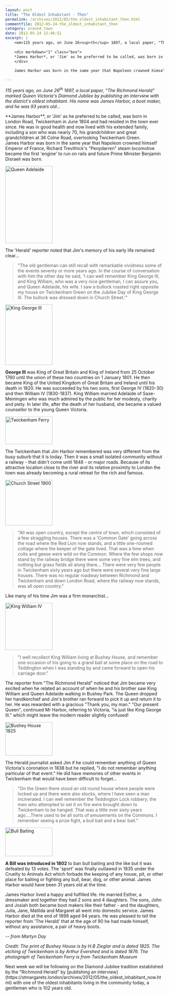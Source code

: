 ```yaml
---
layout: post
title: "The Oldest Inhabitant - Then"
permalink: /archives/2012/05/the_oldest_inhabitant_then.html
commentfile: 2012-05-24-the_oldest_inhabitant_then
category: around_town
date: 2012-05-24 22:46:51
excerpt: |
    <em>115 years ago, on June 26<sup>th</sup> 1897, a local paper, "The Richmond Herald" marked Queen Victoria's Diamond Jubilee by publishing an interview with the district's oldest inhabitant. His name was James Harbor, a boot maker, and he was 93 years old...</em>
    
    <div markdown="1" class="box">
    *James Harbor*, or 'Jim' as he preferred to be called, was born in London Road, Twickenham in June 1804 and had resided in the town ever since. He was in good health and now lived with his extended family, including a son who was nearly 70, his grandchildren and great grandchildren at 36 Colne Road, overlooking Twickenham Green.
    </div>
    
    James Harbor was born in the same year that Napoleon crowned himself Emperor of France, Richard Trevithick's "Penydarren" steam locomotive became the first 'engine' to run on rails and future Prime Minister Benjamin Disraeli was born.

---
```


<em>115 years ago, on June 26<sup>th</sup> 1897, a local paper, "The Richmond Herald" marked Queen Victoria's Diamond Jubilee by publishing an interview with the district's oldest inhabitant. His name was James Harbor, a boot maker, and he was 93 years old...</em>

<div markdown="1" class="box">
**James Harbor**, or 'Jim' as he preferred to be called, was born in London Road, Twickenham in June 1804 and had resided in the town ever since. He was in good health and now lived with his extended family, including a son who was nearly 70, his grandchildren and great grandchildren at 36 Colne Road, overlooking Twickenham Green.

</div>
James Harbor was born in the same year that Napoleon crowned himself Emperor of France, Richard Trevithick's "Penydarren" steam locomotive became the first 'engine' to run on rails and future Prime Minister Benjamin Disraeli was born.

<a href="/assets/images/2012/OLDESR1_Queen_Adelaide.jpg" title="See larger version of - Queen Adelaide"><img src="/assets/images/2012/OLDESR1_Queen_Adelaide_thumb.jpg" width="150" height="245" alt="Queen Adelaide" class="photo right" /></a>

The 'Herald' reporter noted that Jim's memory of his early life remained clear...

> "The old gentleman can still recall with remarkable vividness some of the events seventy or more years ago. In the course of conversation with him the other day he said, 'I can well remember King George III, and King William, who was a very nice gentleman, I can assure you, and Queen Adelaide, his wife. I saw a bullock roasted right opposite my house on Twickenham Green on the Jubilee Day of King George III. The bullock was dressed down in Church Street.'"

<div markdown="1" class="box">
<a href="/assets/images/2012/OLDESR1_George_III.jpg" title="See larger version of - King George III"><img src="/assets/images/2012/OLDESR1_George_III_thumb.jpg" width="150" height="192" alt="King George III" class="photo left" /></a>

**George III** was King of Great Britain and King of Ireland from 25 October 1760 until the union of these two countries on 1 January 1801. He then became King of the United Kingdom of Great Britain and Ireland until his death in 1820. He was succeeded by his two sons, first George IV (1820-30) and then William IV (1830-1837). King William married Adelaide of Saxe-Meiningen who was much admired by the public for her modesty, charity and piety. In later life, after the death of her husband, she became a valued counsellor to the young Queen Victoria.

</div>
<a href="/assets/images/2012/OLDESR1_Twickenham_Ferry.jpg" title="See larger version of - Twickenham Ferry"><img src="/assets/images/2012/OLDESR1_Twickenham_Ferry_thumb.jpg" width="150" height="88" alt="Twickenham Ferry" class="photo right" /></a>

The Twickenham that Jim Harbor remembered was very different from the busy suburb that it is today. Then it was a small isolated community without a railway - that didn't come until 1848 - or major roads. Because of its attractive location close to the river and its relative proximity to London the town was already becoming a rural retreat for the rich and famous.

<a href="/assets/images/2012/OLDESR1_Church_Street_1900.jpg" title="See larger version of - Church Street 1900"><img src="/assets/images/2012/OLDESR1_Church_Street_1900_thumb.jpg" width="150" height="145" alt="Church Street 1900" class="photo right" /></a>

> "All was open country, except the centre of town, which consisted of a few straggling houses. There was a 'Common Gate' going across the road where the Red Lion now stands, and a little one-roomed cottage where the keeper of the gate lived. That was a time when colts and geese were wild on the Common. Where the few shops now stand by the railway bridge there were some very fine elm trees, and nothing but grass fields all along there... There were very few people in Twickenham sixty years ago but there were several very fine large houses. There was no regular roadway between Richmond and Twickenham and down London Road, where the railway now stands, was all open country."

Like many of his time Jim was a firm monarchist...

<a href="/assets/images/2012/OLDESR1_William_IV.jpg" title="See larger version of - King William IV"><img src="/assets/images/2012/OLDESR1_William_IV_thumb.jpg" width="150" height="150" alt="King William IV" class="photo right" /></a>

> "I well recollect King William living at Bushey House, and remember one occasion of his going to a grand ball at some place on the road to Teddington when I was standing by and came forward to open his carriage door."

The reporter from "The Richmond Herald" noticed that Jim became very excited when he related an account of when he and his brother saw King William and Queen Adelaide walking in Bushey Park. The Queen dropped her handkerchief and Jim's brother ran forward to pick it up and return it to her. He was rewarded with a gracious "Thank you, my man." "Our present Queen", continued Mr Harbor, referring to Victoria, "is just like King George III." which might leave the modern reader slightly confused!

<a href="/assets/images/2012/OLDESR1_Bushey_House_1825.jpg" title="See larger version of - Bushey House 1825"><img src="/assets/images/2012/OLDESR1_Bushey_House_1825_thumb.jpg" width="150" height="106" alt="Bushey House 1825" class="photo right" /></a>

The Herald journalist asked Jim if he could remember anything of Queen Victoria's coronation in 1838 but he replied, "I do not remember anything particular of that event." He did have memories of other events in Twickenham that would have been difficult to forget...

> "On the Green there stood an old round house where people were locked up and there were also stocks, where I have seen a man incinerated. I can well remember the Teddington Lock robbery; the men who attempted to set it on fire were brought down to Twickenham to be hanged. That was a little over sixty years ago....There used to be all sorts of amusements on the Commons. I remember seeing a prize fight, a bull bait and a bear bait."

<div markdown="1" class="box">
<a href="/assets/images/2012/OLDESR1_Bull_Baiting.jpg" title="See larger version of - Bull Baiting"><img src="/assets/images/2012/OLDESR1_Bull_Baiting_thumb.jpg" width="150" height="91" alt="Bull Baiting" class="photo left" /></a>

**A Bill was introduced in 1802** to ban bull baiting and the like but it was defeated by 13 votes. The 'sport' was finally outlawed in 1835 under the Cruelty to Animals Act which forbade the keeping of any house, pit, or other place for baiting or fighting any bull, bear, dog, or other animal. James Harbor would have been 31 years old at the time.

</div>
James Harbor lived a happy and fulfilled life. He married Esther, a dressmaker and together they had 2 sons and 4 daughters. The sons, John and Josiah both became boot makers like their father - and the daughters, Julia, Jane, Matilda and Margaret all went into domestic service. James Harbor died at the end of 1898 aged 94 years. He was pleased to tell the reporter from 'The Herald' that at the age of 90 he had made himself, without any assistance, a pair of heavy boots.

<cite>-- from Martyn Day</cite>

<em>Credit: The print of Bushey House is by H.B Zieglar and is dated 1825. The etching of Twickenham is by Arthur Evershed and is dated 1876. The photograph of Twickenham Ferry is from Twickenham Museum</em>

<div markdown="1" class="box">
Next week we will be following on the Diamond Jubilee tradition established by the "Richmond Herald" by [publishing an interview](https://stmargarets.london/archives/2012/05/the_oldest_inhabitant_now.html) with one of the oldest inhabitants living in the community today, a gentleman who is 102 years old.

</div>
